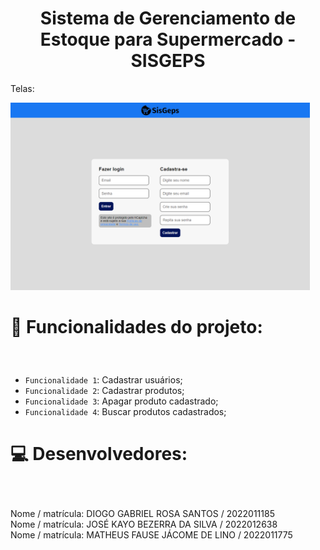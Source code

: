 <h1 align="center"> Sistema de Gerenciamento de Estoque para Supermercado - SISGEPS </h1>

Telas: <br>

<img src="/img/Login.png" height="300px"/>

<h1> <p>&#128204 Funcionalidades do projeto:</p> </h1> <br>

- `Funcionalidade 1`: Cadastrar usuários;
- `Funcionalidade 2`: Cadastrar produtos;
- `Funcionalidade 3`: Apagar produto cadastrado;
- `Funcionalidade 4`: Buscar produtos cadastrados; <br>

<h1> <p>&#128187 Desenvolvedores:</p> </h1> <br>

Nome / matrícula: DIOGO GABRIEL ROSA SANTOS / 2022011185 <br>
Nome / matrícula: JOSÉ KAYO BEZERRA DA SILVA / 2022012638 <br>
Nome / matrícula: MATHEUS FAUSE JÁCOME DE LINO / 2022011775  
